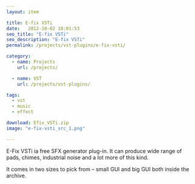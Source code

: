```yaml
---
layout: item

title: E-fix VSTi
date:   2012-10-02 10:01:53
seo_title: "E-fix VSTi"
seo_description: "E-fix VSTi"
permalink: /projects/vst-plugins/e-fix-vsti/

category:
  - name: Projects
    url: /projects/

  - name: VST
    url: /projects/vst-plugins/

tags:
  - vst
  - music
  - effect

download: Efix_VSTi.zip
image: "e-fix-vsti_src_1.png"

---
```


E-Fix VSTi ia free SFX generator plug-in. It can produce wide range of pads, chimes, industrial noise and a lot more of this kind. 

It comes in two sizes to pick from &#8211; small GUI and big GUI both inside the archive.